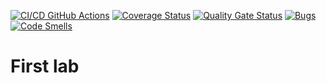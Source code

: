 [![CI/CD GitHub Actions](https://github.com/tro11ing/lab1/actions/workflows/test-action.yml/badge.svg)](https://github.com/tro11ing/lab1/actions/workflows/test-action.yml)
[![Coverage Status](https://coveralls.io/repos/github/tro11ing/lab1/badge.svg?branch=main)](https://coveralls.io/github/tro11ing/lab1?branch=main)
[![Quality Gate Status](https://sonarcloud.io/api/project_badges/measure?project=tro11ing_lab1&metric=alert_status)](https://sonarcloud.io/summary/new_code?id=tro11ing_lab1)
[![Bugs](https://sonarcloud.io/api/project_badges/measure?project=tro11ing_lab1&metric=bugs)](https://sonarcloud.io/summary/new_code?id=tro11ing_lab1)
[![Code Smells](https://sonarcloud.io/api/project_badges/measure?project=tro11ing_lab1&metric=code_smells)](https://sonarcloud.io/summary/new_code?id=tro11ing_lab1)

# First lab
